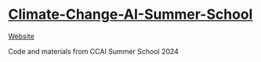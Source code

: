 # [Climate-Change-AI-Summer-School](https://www.climatechange.ai/)

[Website](https://www.climatechange.ai/)

Code and materials from CCAI Summer School 2024
